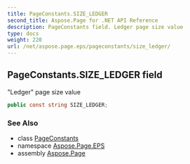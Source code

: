 ```yaml
---
title: PageConstants.SIZE_LEDGER
second_title: Aspose.Page for .NET API Reference
description: PageConstants field. Ledger page size value
type: docs
weight: 220
url: /net/aspose.page.eps/pageconstants/size_ledger/
---
```

## PageConstants.SIZE_LEDGER field

"Ledger" page size value

```csharp
public const string SIZE_LEDGER;
```

### See Also

* class [PageConstants](../)
* namespace [Aspose.Page.EPS](../../pageconstants/)
* assembly [Aspose.Page](../../../)


